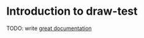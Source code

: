 # Introduction to draw-test

TODO: write [great documentation](http://jacobian.org/writing/what-to-write/)
